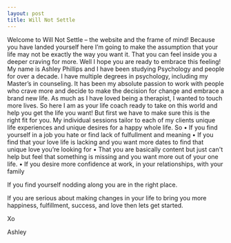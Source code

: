 ```yaml
---
layout: post
title: Will Not Settle
---
```


Welcome to Will Not Settle – the website and the frame of mind!
Because you have landed yourself here I’m going to make the assumption that your life may not be exactly the way you want it. That you can feel inside you a deeper craving for more. Well I hope you are ready to embrace this feeling!
My name is Ashley Phillips and I have been studying Psychology and people for over a decade. I have multiple degrees in psychology, including my Master’s in counseling. It has been my absolute passion to work with people who crave more and decide to make the decision for change and embrace a brand new life. As much as I have loved being a therapist, I wanted to touch more lives. So here I am as your life coach ready to take on this world and help you get the life you want!
But first we have to make sure this is the right fit for you. My individual sessions tailor to each of my clients unique life experiences and unique desires for a happy whole life. 
So
•	If you find yourself in a job you hate or find lack of fulfullment and meaning
•	If you find that your love life is lacking and you want more dates to find that unique love you’re looking for
•	That you are basically content but just can't help but feel that something is missing and you want more out of your one life. 
•	If you desire more confidence at work, in your relationships, with your family

If you find yourself nodding along you are in the right place.

If you are serious about making changes in your life to bring you more happiness, fulfillment, success, and love then lets get started. 

Xo

Ashley

